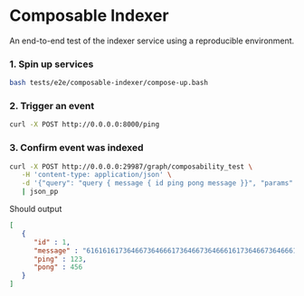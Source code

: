 # Composable Indexer

An end-to-end test of the indexer service using a reproducible environment.

### 1. Spin up services

```bash
bash tests/e2e/composable-indexer/compose-up.bash
```

### 2. Trigger an event

```bash
curl -X POST http://0.0.0.0:8000/ping
```

### 3. Confirm event was indexed

```bash
curl -X POST http://0.0.0.0:29987/graph/composability_test \
   -H 'content-type: application/json' \
   -d '{"query": "query { message { id ping pong message }}", "params": "b"}' \
   | json_pp
```

Should output

```json
[
   {
      "id" : 1,
      "message" : "6161616173646673646661736466736466616173646673646661736466736466",
      "ping" : 123,
      "pong" : 456
   }
]
```

